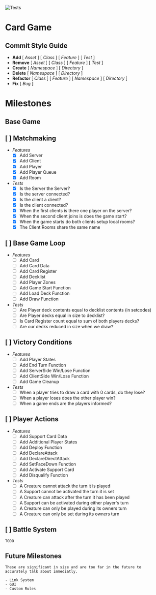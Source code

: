 ![Tests](https://github.com/AlexDarigan/CardGame/workflows/Tests/badge.svg)


# Card Game

## Commit Style Guide


- **Add** [ _Asset_ ] [ _Class_ ] [ _Feature_ ] [ _Test_ ]
- **Remove** [ _Asset_ ] [ _Class_ ] [ _Feature_ ] [ _Test_ ]
- **Create** [ _Namespace_ ]  [ _Directory_ ]
- **Delete** [ _Namespace_ ]  [ _Directory_ ]
- **Refactor** [ _Class_ ] [ _Feature_ ] [ _Namespace_ ] [ _Directory_ ]
- **Fix** [ _Bug_ ]

 
# Milestones
## Base Game

## [ ] Matchmaking
- _Features_
    - [X] Add Server
    - [X] Add Client
    - [X] Add Player
    - [X] Add Player Queue
    - [X] Add Room
- _Tests_
    - [X] Is the Server the Server?
    - [X] Is the server connected?
    - [X] Is the client a client?
    - [X] Is the client connected?
    - [X] When the first clients is there one player on the server?
    - [X] When the second client joins is does the game start?
    - [X] When the game starts do both clients setup local rooms?
    - [X] The Client Rooms share the same name
  
## [ ] Base Game Loop
- _Features_
    - [ ] Add Card
    - [ ] Add Card Data
    - [ ] Add Card Register
    - [ ] Add Decklist
    - [ ] Add Player Zones
    - [ ] Add Game Start Function 
    - [ ] Add Load Deck Function
    - [ ] Add Draw Function
- _Tests_
    - [ ] Are Player deck contents equal to decklist contents (in setcodes)
    - [ ] Are Player decks equal in size to decklist?
    - [ ] Is Card Register count equal to sum of both players decks?
    - [ ] Are our decks reduced in size when we draw?
## [ ] Victory Conditions
- _Features_
    - [ ] Add Player States
    - [ ] Add End Turn Function
    - [ ] Add ServerSide Win/Lose Function
    - [ ] Add ClientSide Win/Lose Function
    - [ ] Add Game Cleanup
- _Tests_
    - [ ] When a player tries to draw a card with 0 cards, do they lose?
    - [ ] When a player loses does the other player win?
    - [ ] When a game ends are the players informed?

## [ ] Player Actions
- _Features_
    - [ ] Add Support Card Data
    - [ ] Add Additional Player States
    - [ ] Add Deploy Function
    - [ ] Add DeclareAttack
    - [ ] Add DeclareDirectAttack
    - [ ] Add SetFaceDown Function
    - [ ] Add Activate Support Card
    - [ ] Add Disqualify Function
- _Tests_
    - [ ] A Creature cannot attack the turn it is played
    - [ ] A Support cannot be activated the turn it is set
    - [ ] A Creature can attack after the turn it has been played
    - [ ] A Support can be activated during either player's turn
    - [ ] A Creature can only be played during its owners turn
    - [ ] A Creature can only be set during its owners turn

## [ ] Battle System

    TODO

## Future Milestones

    These are significant in size and are too far in the future to accurately talk about immediatly.

    - Link System
    - GUI
    - Custom Rules

    
    

